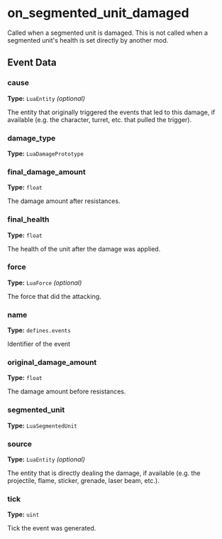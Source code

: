 # on_segmented_unit_damaged

Called when a segmented unit is damaged. This is not called when a segmented unit's health is set directly by another mod.

## Event Data

### cause

**Type:** `LuaEntity` *(optional)*

The entity that originally triggered the events that led to this damage, if available (e.g. the character, turret, etc. that pulled the trigger).

### damage_type

**Type:** `LuaDamagePrototype`

### final_damage_amount

**Type:** `float`

The damage amount after resistances.

### final_health

**Type:** `float`

The health of the unit after the damage was applied.

### force

**Type:** `LuaForce` *(optional)*

The force that did the attacking.

### name

**Type:** `defines.events`

Identifier of the event

### original_damage_amount

**Type:** `float`

The damage amount before resistances.

### segmented_unit

**Type:** `LuaSegmentedUnit`

### source

**Type:** `LuaEntity` *(optional)*

The entity that is directly dealing the damage, if available (e.g. the projectile, flame, sticker, grenade, laser beam, etc.).

### tick

**Type:** `uint`

Tick the event was generated.

